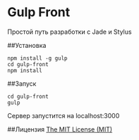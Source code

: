 # Gulp Front

Простой путь разработки с Jade и Stylus


##Установка
```
npm install -g gulp
cd gulp-front
npm install

```

##Запуск
```
cd gulp-front
gulp

```
Cервер запустится на localhost:3000


##Лицензия
[The MIT License (MIT)](license.txt)





